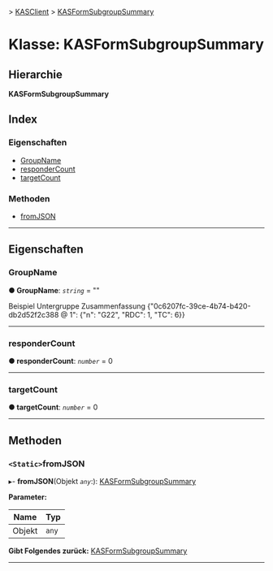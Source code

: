 [](../README.md) > [KASClient](../modules/kasclient.md) > [KASFormSubgroupSummary](../classes/kasclient.kasformsubgroupsummary.md)

# <a name="class-kasformsubgroupsummary"></a>Klasse: KASFormSubgroupSummary

## <a name="hierarchy"></a>Hierarchie

**KASFormSubgroupSummary**

## <a name="index"></a>Index 

### <a name="properties"></a>Eigenschaften

* [GroupName](kasclient.kasformsubgroupsummary.md#groupname)
* [responderCount](kasclient.kasformsubgroupsummary.md#respondercount)
* [targetCount](kasclient.kasformsubgroupsummary.md#targetcount)
### <a name="methods"></a>Methoden

* [fromJSON](kasclient.kasformsubgroupsummary.md#fromjson)

---

## <a name="properties"></a>Eigenschaften

<a id="groupname"></a>

###  <a name="groupname"></a>GroupName

**● GroupName**: *`string`* = ""

Beispiel Untergruppe Zusammenfassung {"0c6207fc-39ce-4b74-b420-db2d52f2c388 @ 1": {"n": "G22", "RDC": 1, "TC": 6}}

___
<a id="respondercount"></a>

###  <a name="respondercount"></a>responderCount

**● responderCount**: *`number`* = 0

___
<a id="targetcount"></a>

###  <a name="targetcount"></a>targetCount

**● targetCount**: *`number`* = 0

___

## <a name="methods"></a>Methoden

<a id="fromjson"></a>

### <a name="static-fromjson"></a>`<Static>`fromJSON

▸- **fromJSON**(Objekt *`any`*:): [KASFormSubgroupSummary](kasclient.kasformsubgroupsummary.md)

**Parameter:**

| Name | Typ |
| ------ | ------ |
| Objekt | `any` |

**Gibt Folgendes zurück:** [KASFormSubgroupSummary](kasclient.kasformsubgroupsummary.md)

___

